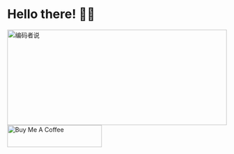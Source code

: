 # Hello there! 👋🏻
[<img src="https://blog.lingchao.xin/image/https%3A%2F%2Fblog.lingchao.xin%2Fimages%2Fpage-cover%2Fwoodcuts_13.jpg?table=collection&id=f3b02b87-c787-4a13-900c-b1671df86872&width=2880&cache=v2" alt="编码者说" height="220px" width="100%"/>](https://blog.lingchao.xin)
<a href="https://www.buymeacoffee.com/xinlingchao" target="_blank"><img src="https://cdn.buymeacoffee.com/buttons/default-green.png" alt="Buy Me A Coffee" style="height: 51px !important;width: 217px !important;" ></a>
